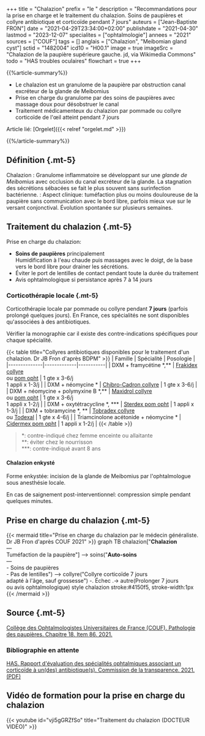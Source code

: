+++
title = "Chalazion"
prefix = "le "
description = "Recommandations pour la prise en charge et le traitement du chalazion. Soins de paupières et collyre antibiotique et corticoïde pendant 7 jours"
auteurs = ["Jean-Baptiste FRON"]
date = "2021-04-29T23:34:00+02:00"
publishdate = "2021-04-30"
lastmod = "2023-12-07"
specialites = ["ophtalmologie"]
annees = "2021"
sources = ["COUF"]
tags = []
anglais = ["Chalazion", "Meibomian gland cyst"]
sctid = "1482004"
icd10 = "H00.1"
image = true
imageSrc = "Chalazion de la paupière supérieure gauche. jd, via Wikimedia Commons"
todo = "HAS troubles oculaires"
flowchart = true
+++

{{%article-summary%}}

- Le chalazion est un granulome de la paupière par obstruction canal excréteur de la glande de Meibomius
- Prise en charge du granulome par des soins de paupières avec massage doux pour désobstruer le canal
- Traitement médicamenteux du chalazion par pommade ou collyre corticoïde de l'œil atteint pendant 7 jours

Article lié: [Orgelet]({{< relref "orgelet.md" >}})

{{%/article-summary%}}

## Définition {.mt-5}

Chalazion
: Granulome inflammatoire se développant sur une *glande de Meibomius* avec occlusion du canal excréteur de la glande. La stagnation des sécrétions sébacées se fait le plus souvent sans surinfection bactérienne.
: Aspect clinique: tuméfaction plus ou moins douloureuse de la paupière sans communication avec le bord libre, parfois mieux vue sur le versant conjonctival. Évolution spontanée sur plusieurs semaines.

## Traitement du chalazion {.mt-5}

Prise en charge du chalazion:

- **Soins de paupières** principalement  
  Humidification à l'eau chaude puis massages avec le doigt, de la base vers le bord libre pour drainer les sécrétions.
- Éviter le port de lentilles de contact pendant toute la durée du traitement
- Avis ophtalmologique si persistance après 7 à 14 jours

### Corticothérapie locale {.mt-5}

Corticothérapie locale par pommade ou collyre pendant **7 jours** (parfois prolongé quelques jours). En France, ces spécialités ne sont disponibles qu'associées à des antibiotiques.

Vérifier la monographie car il existe des contre-indications spécifiques pour chaque spécialité.

{{< table title="Collyres antibiotiques disponibles pour le traitement d'un chalazion. Dr JB Fron d'après BDPM" >}}
| Famille      | Spécialité  | Posologie |
|--------------|-------------|-----------|
| DXM + framycétine \*,** | [Frakidex collyre](https://base-donnees-publique.medicaments.gouv.fr/affichageDoc.php?specid=60814943&typedoc=R)<br>ou [pom opht](https://base-donnees-publique.medicaments.gouv.fr/affichageDoc.php?specid=65164218&typedoc=R) | 1 gte x 3-6/j<br>1 appli x 1-3/j |
| DXM + néomycine * | [Chibro-Cadron collyre](https://base-donnees-publique.medicaments.gouv.fr/affichageDoc.php?specid=67756752&typedoc=R) | 1 gte x 3-6/j |
| DXM + néomycine + polymyxine B \*,** | [Maxidrol collyre](https://base-donnees-publique.medicaments.gouv.fr/affichageDoc.php?specid=61605665&typedoc=R)<br>ou [pom opht](https://base-donnees-publique.medicaments.gouv.fr/affichageDoc.php?specid=62067340&typedoc=R) | 1 gte x 3-6/j<br>1 appli x 1-2/j |
| DXM + oxytétracycline \*, *** | [Sterdex pom opht](https://base-donnees-publique.medicaments.gouv.fr/affichageDoc.php?specid=69497177&typedoc=R) | 1 appli x 1-3/j |
| DXM + tobramycine \*, ** | [Tobradex collyre](https://base-donnees-publique.medicaments.gouv.fr/affichageDoc.php?specid=66302120&typedoc=R)<br>ou [Todexal](https://base-donnees-publique.medicaments.gouv.fr/affichageDoc.php?specid=66581684&typedoc=R) | 1 gte x 4-6/j |
| Triamcinolone acétonide + néomycine * | [Cidermex pom opht](https://base-donnees-publique.medicaments.gouv.fr/affichageDoc.php?specid=65539860&typedoc=R) | 1 appli x 1-2/j |
{{< /table >}}

> *: contre-indiqué chez femme enceinte ou allaitante  
  **: éviter chez le nourrisson  
  ***: contre-indiqué avant 8 ans

#### Chalazion enkysté

Forme enkystée: incision de la glande de Meibomius par l'ophtalmologue sous anesthésie locale.

En cas de saignement post-interventionnel: compression simple pendant quelques minutes.

## Prise en charge du chalazion {.mt-5}

{{< mermaid title="Prise en charge du chalazion par le médecin généraliste. Dr JB Fron d'après COUF 2021" >}}
graph TB
  chalazion["<b>Chalazion</b><br>—<br>Tuméfaction de la paupière"] --> soins("<b>Auto-soins</b><br>—<br>- Soins de paupières<br>- Pas de lentilles") --> collyre("Collyre corticoïde 7 jours<br>adapté à l'âge, sauf grossesse") -. Échec .-> autre(Prolonger 7 jours<br>ou avis ophtalmologique)
  style chalazion stroke:#4150f5, stroke-width:1px
{{< /mermaid >}}

## Source {.mt-5}

[Collège des Ophtalmologistes Universitaires de France (COUF). Pathologie des paupières. Chapitre 18. Item 86. 2021.](http://couf.fr/espace-etudiants/2eme-cycle-dcem/)

### Bibliographie en attente

[HAS. Rapport d'évaluation des spécialités ophtalmiques associant un corticoïde à un(des) antibiotique(s). Commission de la transparence. 2021. (PDF)](https://www.has-sante.fr/upload/docs/application/pdf/2021-03/rapport_reevaluation_collyres_atb_corticoides_avisdef_cteval503.pdf)

## Vidéo de formation pour la prise en charge du chalazion

{{< youtube id="vji5gGRZfSo" title="Traitement du chalazion (DOCTEUR VIDEO)" >}}
